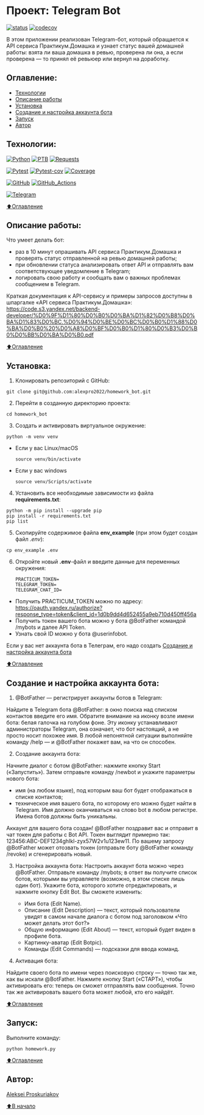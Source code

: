 # Проект: Telegram Bot
[![status](https://github.com/alexpro2022/homework_bot/actions/workflows/main.yml/badge.svg)](https://github.com/alexpro2022/homework_bot/actions)
[![codecov](https://codecov.io/gh/alexpro2022/homework_bot/branch/master/graph/badge.svg?token=VJVG3LCS7A)](https://codecov.io/gh/alexpro2022/homework_bot)

В этом приложении реализован Telegram-бот, который обращается к API сервиса Практикум.Домашка и узнает статус вашей домашней работы: взята ли ваша домашка в ревью, проверена ли она, а если проверена — то принял её ревьюер или вернул на доработку.


## Оглавление:
- [Технологии](#технологии)
- [Описание работы](#описание-работы)
- [Установка](#установка)
- [Создание и настройка аккаунта бота](#Создание%20и%20настройка%20аккаунта%20бота)
- [Запуск](#запуск)
- [Автор](#автор)



## Технологии:
<!-- 1. Языки программирования, библиотеки и пакеты: -->
[![Python](https://warehouse-camo.ingress.cmh1.psfhosted.org/7c5873f1e0f4375465dfebd35bf18f678c74d717/68747470733a2f2f696d672e736869656c64732e696f2f707970692f707976657273696f6e732f7072657474797461626c652e7376673f6c6f676f3d707974686f6e266c6f676f436f6c6f723d464645383733)](https://www.python.org/)
[![PTB](https://img.shields.io/badge/-Python_Telegram_Bot-464646?logo=Python)](https://docs.python-telegram-bot.org/en/stable/index.html)
[![Requests](https://img.shields.io/badge/-Requests:_HTTP_for_Humans™-464646?logo=Python)](https://pypi.org/project/requests/)

<!-- 2. Тесты: -->
[![Pytest](https://img.shields.io/badge/-Pytest-464646?logo=Pytest)](https://docs.pytest.org/en/latest/)
[![Pytest-cov](https://img.shields.io/badge/-Pytest--cov-464646?logo=Pytest)](https://pytest-cov.readthedocs.io/en/latest/)
[![Coverage](https://img.shields.io/badge/-Coverage-464646?logo=Python)](https://coverage.readthedocs.io/en/latest/)
<!-- 3. Фреймворки, библиотеки и пакеты: -->
<!-- 4. Базы данных: -->
<!-- 5. CI/CD: -->
[![GitHub](https://img.shields.io/badge/-GitHub-464646?logo=GitHub)](https://docs.github.com/en)
[![GitHub_Actions](https://img.shields.io/badge/-GitHub_Actions-464646?logo=GitHub)](https://docs.github.com/en/actions)

[![Telegram](https://img.shields.io/badge/-Telegram-464646?logo=Telegram)](https://core.telegram.org/api)

[⬆️Оглавление](#оглавление)



## Описание работы:
Что умеет делать бот:
  * раз в 10 минут опрашивать API сервиса Практикум.Домашка и проверять статус отправленной на ревью домашней работы;
  * при обновлении статуса анализировать ответ API и отправлять вам соответствующее уведомление в Telegram;
  * логировать свою работу и сообщать вам о важных проблемах сообщением в Telegram.

Краткая документация к API-сервису и примеры запросов доступны в шпаргалке «API сервиса Практикум.Домашка»:
https://code.s3.yandex.net/backend-developer/%D0%9F%D1%80%D0%B0%D0%BA%D1%82%D0%B8%D0%BA%D1%83%D0%BC.%D0%94%D0%BE%D0%BC%D0%B0%D1%88%D0%BA%D0%B0%20%D0%A8%D0%BF%D0%B0%D1%80%D0%B3%D0%B0%D0%BB%D0%BA%D0%B0.pdf

[⬆️Оглавление](#оглавление)



## Установка:
1. Клонировать репозиторий с GitHub:
```
git clone git@github.com:alexpro2022/homework_bot.git
```

2. Перейти в созданную директорию проекта:
```
cd homework_bot
```

3. Создать и активировать виртуальное окружение:
```
python -m venv venv
```
* Если у вас Linux/macOS

    ```
    source venv/bin/activate
    ```

* Если у вас windows

    ```
    source venv/Scripts/activate
    ```

4. Установить все необходимые зависимости из файла **requirements.txt**:
```
python -m pip install --upgrade pip
pip install -r requirements.txt
pip list
```

5. Скопируйте содержимое файла **env_example** (при этом будет создан файл *.env*):
```
cp env_example .env
```

6. Откройте новый **.env**-файл и введите данные для переменных окружения:
    ```
    PRACTICUM_TOKEN=
    TELEGRAM_TOKEN=
    TELEGRAM_CHAT_ID=
    ```

  - Получить PRACTICUM_TOKEN можно по адресу: https://oauth.yandex.ru/authorize?response_type=token&client_id=1d0b9dd4d652455a9eb710d450ff456a
  - Получить токен вашего бота можно у бота @BotFather командой /mybots и далее API Token.
  - Узнать свой ID можно у бота @userinfobot.

Если у вас нет аккаунта бота в Телеграм, его надо создать [Создание и настройка аккаунта бота](#Создание%20и%20настройка%20аккаунта%20бота)

[⬆️Оглавление](#оглавление)



## Создание и настройка аккаунта бота:
1. @BotFather — регистрирует аккаунты ботов в Telegram:

Найдите в Telegram бота @BotFather: в окно поиска над списком контактов введите его имя.
Обратите внимание на иконку возле имени бота: белая галочка на голубом фоне. Эту иконку устанавливают администраторы Telegram, она означает, что бот настоящий, а не просто носит похожее имя. В любой непонятной ситуации выполняйте команду /help — и @BotFather покажет вам, на что он способен.

2. Создание аккаунта бота:

Начните диалог с ботом @BotFather: нажмите кнопку Start («Запустить»). Затем отправьте команду /newbot и укажите параметры нового бота:
   * имя (на любом языке), под которым ваш бот будет отображаться в списке контактов;
   * техническое имя вашего бота, по которому его можно будет найти в Telegram. Имя должно оканчиваться на слово bot в любом регистре. Имена ботов должны быть уникальны.

Аккаунт для вашего бота создан! 
@BotFather поздравит вас и отправит в чат токен для работы с Bot API. Токен выглядит примерно так: 123456:ABC-DEF1234ghIkl-zyx57W2v1u123ew11. По вашему запросу @BotFather может отозвать токен (отправьте боту @BotFather команду /revoke) и сгенерировать новый.

3. Настройка аккаунта бота:
Настроить аккаунт бота можно через @BotFather.
Отправьте команду /mybots; в ответ вы получите список ботов, которыми вы управляете (возможно, в этом списке лишь один бот). Укажите бота, которого хотите отредактировать, и нажмите кнопку Edit Bot.
Вы сможете изменить:
   * Имя бота (Edit Name).
   * Описание (Edit Description) — текст, который пользователи увидят в самом начале диалога с ботом под заголовком «Что может делать этот бот?»
   * Общую информацию (Edit About) — текст, который будет виден в профиле бота.
   * Картинку-аватар (Edit Botpic).
   * Команды (Edit Commands) — подсказки для ввода команд.

4. Активация бота:

Найдите своего бота по имени через поисковую строку — точно так же, как вы искали @BotFather. Нажмите кнопку Start («СТАРТ»), чтобы активировать его: теперь он сможет отправлять вам сообщения. Точно так же активировать вашего бота может любой, кто его найдёт.

[⬆️Оглавление](#оглавление)



## Запуск:

Выполните команду:

```
python homework.py
```

[⬆️Оглавление](#оглавление)



## Автор:
[Aleksei Proskuriakov](https://github.com/alexpro2022)

[⬆️В начало](#Проект-Telegram-Bot)
